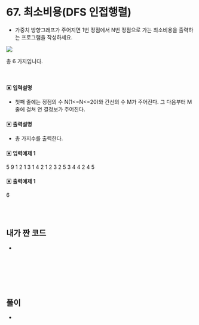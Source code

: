 # 67. 최소비용(DFS 인접행렬)

* 가중치 방향그래프가 주어지면 1번 정점에서 N번 정점으로 가는 최소비용을 출력하는 프로그램을 작성하세요.

![](https://github.com/MinsoftK/c-Algorithm_Q/blob/master/img/66.png?raw=true)

총 6 가지입니다. 



<br/>

#### ▣ 입력설명

* 첫째 줄에는 정점의 수 N(1<=N<=20)와 간선의 수 M가 주어진다. 그 다음부터 M줄에 걸쳐 연
결정보가 주어진다.


#### ▣ 출력설명

* 총 가지수를 출력한다.


#### ▣ 입력예제 1
5 9
1 2 
1 3
1 4 
2 1 
2 3 
2 5 
3 4 
4 2 
4 5 




#### ▣ 출력예제 1
6

<br/>
<br/>


## 내가 짠 코드
*

<br/>

```c++


```


<br><br> 

## 풀이
*  

<br/>

```c++


```
